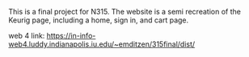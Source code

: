 This is a final project for N315. The website is a semi recreation of the Keurig page, including a home, sign in, and cart page.

web 4 link:
https://in-info-web4.luddy.indianapolis.iu.edu/~emditzen/315final/dist/
